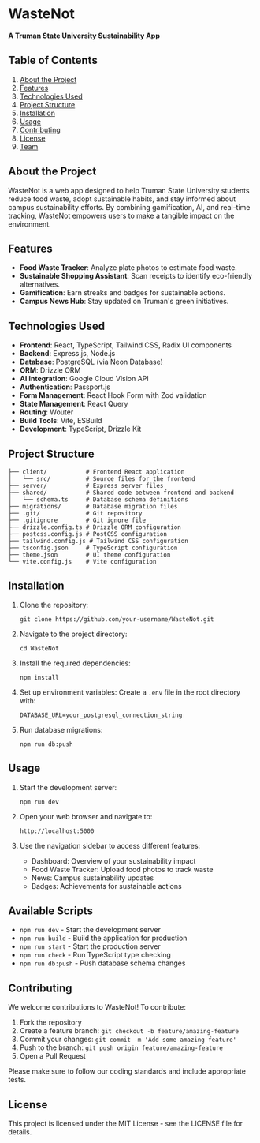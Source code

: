 # WasteNot

**A Truman State University Sustainability App**

## Table of Contents
1. [About the Project](#about-the-project)
2. [Features](#features)
3. [Technologies Used](#technologies-used)
4. [Project Structure](#project-structure)
5. [Installation](#installation)
6. [Usage](#usage)
7. [Contributing](#contributing)
8. [License](#license)
9. [Team](#team)

## About the Project
WasteNot is a web app designed to help Truman State University students reduce food waste, adopt sustainable habits, and stay informed about campus sustainability efforts. By combining gamification, AI, and real-time tracking, WasteNot empowers users to make a tangible impact on the environment.

## Features
* **Food Waste Tracker**: Analyze plate photos to estimate food waste.
* **Sustainable Shopping Assistant**: Scan receipts to identify eco-friendly alternatives.
* **Gamification**: Earn streaks and badges for sustainable actions.
* **Campus News Hub**: Stay updated on Truman's green initiatives.

## Technologies Used
* **Frontend**: React, TypeScript, Tailwind CSS, Radix UI components
* **Backend**: Express.js, Node.js
* **Database**: PostgreSQL (via Neon Database)
* **ORM**: Drizzle ORM
* **AI Integration**: Google Cloud Vision API
* **Authentication**: Passport.js
* **Form Management**: React Hook Form with Zod validation
* **State Management**: React Query
* **Routing**: Wouter
* **Build Tools**: Vite, ESBuild
* **Development**: TypeScript, Drizzle Kit

## Project Structure
```
├── client/           # Frontend React application
│   └── src/          # Source files for the frontend
├── server/           # Express server files
├── shared/           # Shared code between frontend and backend
│   └── schema.ts     # Database schema definitions
├── migrations/       # Database migration files
├── .git/             # Git repository
├── .gitignore        # Git ignore file
├── drizzle.config.ts # Drizzle ORM configuration
├── postcss.config.js # PostCSS configuration
├── tailwind.config.js # Tailwind CSS configuration
├── tsconfig.json     # TypeScript configuration
├── theme.json        # UI theme configuration
└── vite.config.js    # Vite configuration
```

## Installation
1. Clone the repository:
   ```
   git clone https://github.com/your-username/WasteNot.git
   ```

2. Navigate to the project directory:
   ```
   cd WasteNot
   ```

3. Install the required dependencies:
   ```
   npm install
   ```

4. Set up environment variables:
   Create a `.env` file in the root directory with:
   ```
   DATABASE_URL=your_postgresql_connection_string
   ```

5. Run database migrations:
   ```
   npm run db:push
   ```

## Usage
1. Start the development server:
   ```
   npm run dev
   ```

2. Open your web browser and navigate to:
   ```
   http://localhost:5000
   ```

3. Use the navigation sidebar to access different features:
   * Dashboard: Overview of your sustainability impact
   * Food Waste Tracker: Upload food photos to track waste
   * News: Campus sustainability updates
   * Badges: Achievements for sustainable actions

## Available Scripts
- `npm run dev` - Start the development server
- `npm run build` - Build the application for production
- `npm run start` - Start the production server
- `npm run check` - Run TypeScript type checking
- `npm run db:push` - Push database schema changes

## Contributing
We welcome contributions to WasteNot! To contribute:
1. Fork the repository
2. Create a feature branch: `git checkout -b feature/amazing-feature`
3. Commit your changes: `git commit -m 'Add some amazing feature'`
4. Push to the branch: `git push origin feature/amazing-feature`
5. Open a Pull Request

Please make sure to follow our coding standards and include appropriate tests.

## License
This project is licensed under the MIT License - see the LICENSE file for details.

